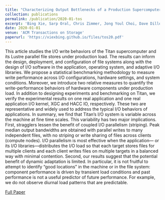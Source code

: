 ```yaml
---
title: "Characterizing Output Bottlenecks of a Production Supercomputer: Analysis and Implications"
collection: publications
permalink: /publication/2020-01-tos
excerpt: 'Bing Xie, Sarp Oral, Chris Zimmer, Jong Youl Choi, Dave Dillow, Scott Klasky, Jay Lofstead, Norbert Podhorszki, Jeff Chase'
date: 2020-01-01
venue: 'ACM Transactions on Storage'
paperurl: 'https://xiexbing.github.io/files/tos20.pdf'
---
```

This article studies the I/O write behaviors of the Titan supercomputer and its Lustre parallel file stores under
production load. The results can inform the design, deployment, and configuration of file systems along with
the design of I/O software in the application, operating system, and adaptive I/O libraries.
We propose a statistical benchmarking methodology to measure write performance across I/O configurations, hardware settings, and system conditions. Moreover, we introduce two relative measures to quantify
the write-performance behaviors of hardware components under production load. In addition to designing
experiments and benchmarking on Titan, we verify the experimental results on one real application and one
real application I/O kernel, XGC and HACC IO, respectively. These two are representative and widely used
to address the typical I/O behaviors of applications.
In summary, we find that Titan’s I/O system is variable across the machine at fine time scales. This variability has two major implications. First, stragglers lessen the benefit of coupled I/O parallelism (striping). Peak
median output bandwidths are obtained with parallel writes to many independent files, with no striping or
write sharing of files across clients (compute nodes). I/O parallelism is most effective when the application—
or its I/O libraries—distributes the I/O load so that each target stores files for multiple clients and each client
writes files on multiple targets in a balanced way with minimal contention. Second, our results suggest that
the potential benefit of dynamic adaptation is limited. In particular, it is not fruitful to attempt to identify
“good locations” in the machine or in the file system: component performance is driven by transient load
conditions and past performance is not a useful predictor of future performance. For example, we do not
observe diurnal load patterns that are predictable.


[Full Paper](https://xiexbing.github.io/files/tos20.pdf)
